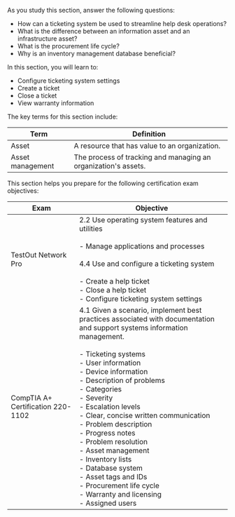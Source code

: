 As you study this section, answer the following questions:

- How can a ticketing system be used to streamline help desk operations?
- What is the difference between an information asset and an infrastructure asset?
- What is the procurement life cycle?
- Why is an inventory management database beneficial?

In this section, you will learn to:

- Configure ticketing system settings
- Create a ticket
- Close a ticket
- View warranty information

The key terms for this section include:

|Term|Definition|
|---|---|
|Asset|A resource that has value to an organization.|
|Asset management|The process of tracking and managing an organization's assets.|

This section helps you prepare for the following certification exam objectives:

|Exam|Objective|
|---|---|
|TestOut Network Pro|2.2 Use operating system features and utilities<br><br>- Manage applications and processes<br><br>4.4 Use and configure a ticketing system<br><br>- Create a help ticket<br>- Close a help ticket<br>- Configure ticketing system settings|
|CompTIA A+ Certification 220-1102|4.1 Given a scenario, implement best practices associated with documentation and support systems information management.<br><br>- Ticketing systems<br>    - User information<br>    - Device information<br>    - Description of problems<br>    - Categories<br>    - Severity<br>    - Escalation levels<br>    - Clear, concise written communication<br>        - Problem description<br>        - Progress notes<br>        - Problem resolution<br>- Asset management<br>    - Inventory lists<br>    - Database system<br>    - Asset tags and IDs<br>    - Procurement life cycle<br>    - Warranty and licensing<br>    - Assigned users|